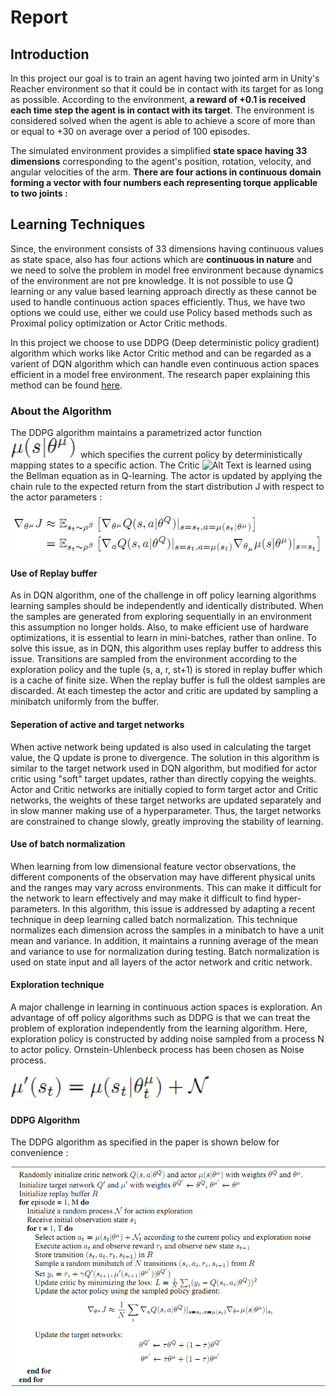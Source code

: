 # Report

## Introduction

In this project our goal is to train an agent having two jointed arm in Unity's Reacher environment so that it could be in contact with its target for as long as possible.
According to the environment, **a reward of +0.1 is received each time step the agent is in contact with its target**. The environment is considered solved when the agent is able
to achieve a score of more than or equal to +30 on average over a period of 100 episodes.

The simulated environment provides a simplified **state space having 33 dimensions** corresponding to the agent's position, rotation, velocity, and angular velocities of the arm. **There are four actions in continuous domain forming a vector with four numbers each representing torque applicable to two joints :**

## Learning Techniques

Since, the environment consists of 33 dimensions having continuous values as state space, also has four actions which are **continuous in nature** and we need to solve the problem in model free environment because dynamics of the environment are not pre knowledge. It is not possible to use Q learning or any value based learning approach directly as these cannot be used to handle continuous action spaces efficiently.
Thus, we have two options we could use, either we could use Policy based methods such as Proximal policy optimization or Actor Critic methods.

In this project we choose to use DDPG (Deep deterministic policy gradient) algorithm which works like Actor Critic method and can be regarded as a varient of DQN algorithm which can handle even continuous action spaces efficient in a model free environment. The research paper explaining this method can be found [here](https://arxiv.org/abs/1509.02971).

### About the Algorithm

The DDPG algorithm maintains a parametrized actor function ![Alt Text](images/actor_symbol.PNG) which specifies the current policy by deterministically mapping states to a specific action. The Critic ![Alt Text](critic_symbol.PNG) is learned using the Bellman equation as in Q-learning.
The actor is updated by applying the chain rule to the expected return from the start distribution J with respect to the actor parameters :

![Alt Text](images/ddpg_learning.PNG)

#### Use of Replay buffer

As in DQN algorithm, one of the challenge in off policy learning algorithms learning samples should be independently and identically distributed. When the samples are generated from exploring sequentially in an environment this assumption no longer holds. Also, to make efficient use of hardware optimizations, it is essential to learn in mini-batches, rather than online.
To solve this issue, as in DQN, this algorithm uses replay buffer to address this issue. Transitions are sampled from the environment according to the exploration policy and the tuple (s, a, r, st+1) is stored in replay buffer which is a cache of finite size. When the replay buffer is full the oldest samples are discarded. At each timestep the actor and critic are
updated by sampling a minibatch uniformly from the buffer.

#### Seperation of active and target networks

When active network being updated is also used in calculating the target value, the Q update is prone to divergence. The solution in this algorithm is similar to the target network used in DQN algorithm, but modified for actor critic using "soft" target updates, rather than directly copying the weights. Actor and Critic networks are initially copied to form target actor 
and Critic networks, the weights of these target networks are updated separately and in slow manner making use of a hyperparameter. Thus, the target networks are constrained to change slowly, greatly improving the stability of learning.

#### Use of batch normalization

When learning from low dimensional feature vector observations, the different components of the observation may have different physical units and the ranges may vary across environments. This can make it difficult for the network to learn effectively and may make it difficult to find hyper-parameters.
In this algorithm, this issue is addressed by adapting a recent technique in deep learning called batch normalization. This technique normalizes each dimension across the samples in a minibatch to have a unit mean and variance. In addition, it maintains a running average of the mean and variance to use for normalization during testing. Batch normalization is used on state input and all layers of the actor network and critic network.

#### Exploration technique

A major challenge in learning in continuous action spaces is exploration. An advantage of off policy algorithms such as DDPG is that we can treat the problem of exploration independently from the learning algorithm. Here, exploration policy is constructed by adding noise sampled from a process N to actor policy. Ornstein-Uhlenbeck process has been chosen as Noise process.

![Alt Text](images/noise.PNG)

#### DDPG Algorithm

The DDPG algorithm as specified in the paper is shown below for convenience :

![Alt Text](images/ddpg_algorithm.PNG)


